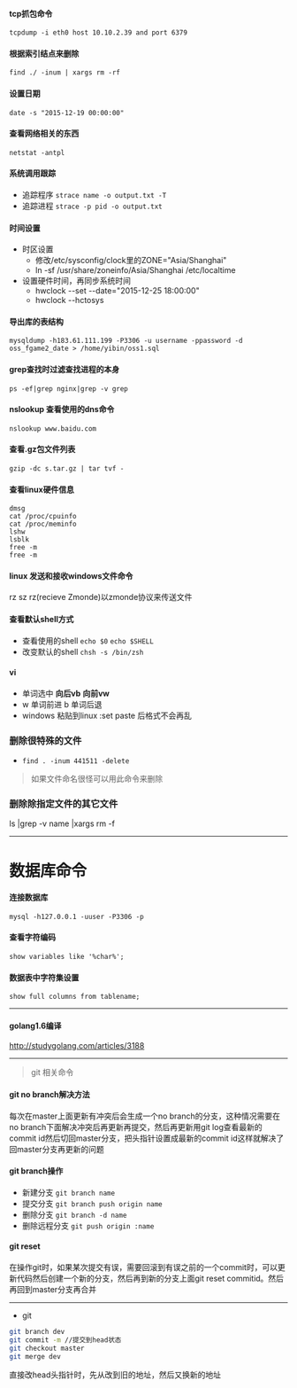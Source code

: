 
#### tcp抓包命令
`tcpdump -i eth0 host 10.10.2.39 and port 6379`

#### 根据索引结点来删除
`find ./ -inum | xargs rm -rf`

#### 设置日期
`date -s "2015-12-19 00:00:00"`

#### 查看网络相关的东西
`netstat -antpl`

#### 系统调用跟踪
- 追踪程序 `strace name -o output.txt -T`
- 追踪进程 `strace -p pid -o output.txt`

#### 时间设置
- 时区设置
	- 修改/etc/sysconfig/clock里的ZONE="Asia/Shanghai"
	- ln -sf /usr/share/zoneinfo/Asia/Shanghai /etc/localtime
- 设置硬件时间，再同步系统时间
	- hwclock --set --date="2015-12-25 18:00:00" 
	- hwclock --hctosys

#### 导出库的表结构
`mysqldump -h183.61.111.199 -P3306 -u username -ppassword -d oss_fgame2_date > /home/yibin/oss1.sql`

#### grep查找时过滤查找进程的本身
`ps -ef|grep nginx|grep -v grep`

#### nslookup 查看使用的dns命令
`nslookup www.baidu.com`

#### 查看.gz包文件列表
`gzip -dc s.tar.gz | tar tvf -`

#### 查看linux硬件信息
`dmsg`					
`cat /proc/cpuinfo`		
`cat /proc/meminfo`		
`lshw`					
`lsblk`					
`free -m`				
`free -m`				

#### linux 发送和接收windows文件命令
rz sz
    rz(recieve Zmonde)以zmonde协议来传送文件

#### 查看默认shell方式
- 查看使用的shell
    `echo $0`
    `echo $SHELL`
- 改变默认的shell
    `chsh -s /bin/zsh`

#### vi

- 单词选中 **向后vb**  **向前vw**
- w 单词前进 b 单词后退 
- windows 粘贴到linux :set paste 后格式不会再乱


### 删除很特殊的文件
- `find . -inum 441511 -delete`
> 如果文件命名很怪可以用此命令来删除


### 删除除指定文件的其它文件
ls |grep -v name |xargs rm -f


-------

# 数据库命令

#### 连接数据库
`mysql -h127.0.0.1 -uuser -P3306 -p`

#### 查看字符编码
`show variables like '%char%';`

#### 数据表中字符集设置
`show full columns from tablename;`



----------
#### golang1.6编译
http://studygolang.com/articles/3188


--------


> git 相关命令

#### git no branch解决方法
每次在master上面更新有冲突后会生成一个no branch的分支，这种情况需要在no branch下面解决冲突后再更新再提交，然后再更新用git log查看最新的commit id然后切回master分支，把头指针设置成最新的commit id这样就解决了回master分支再更新的问题

#### git branch操作
- 新建分支 `git branch name`
- 提交分支 `git branch push origin name`
- 删除分支 `git branch -d name`
- 删除远程分支 `git push origin :name`


#### git reset

在操作git时，如果某次提交有误，需要回滚到有误之前的一个commit时，可以更新代码然后创建一个新的分支，然后再到新的分支上面git reset commitid。然后再回到master分支再合并

----

- git

```sh
git branch dev
git commit -m //提交到head状态
git checkout master
git merge dev
```



直接改head头指针时，先从改到旧的地址，然后又换新的地址